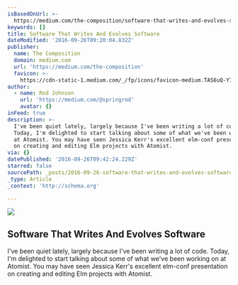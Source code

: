 ```yaml
---
isBasedOnUrl: >-
  https://medium.com/the-composition/software-that-writes-and-evolves-software-953578a6fc36#.1j7ax8gb7
keywords: []
title: Software That Writes And Evolves Software
dateModified: '2016-09-26T09:20:04.832Z'
publisher:
  name: The Composition
  domain: medium.com
  url: 'https://medium.com/the-composition'
  favicon: >-
    https://cdn-static-1.medium.com/_/fp/icons/favicon-medium.TAS6uQ-Y7kcKgi0xjcYHXw.ico
author:
  - name: Rod Johnson
    url: 'https://medium.com/@springrod'
    avatar: {}
inFeed: true
description: >-
  I've been quiet lately, largely because I've been writing a lot of code.
  Today, I'm delighted to start talking about some of what we've been working on
  at Atomist. You may have seen Jessica Kerr's excellent elm-conf presentation
  on creating and editing Elm projects with Atomist.
via: {}
datePublished: '2016-09-26T09:42:24.229Z'
starred: false
sourcePath: _posts/2016-09-26-software-that-writes-and-evolves-software.md
_type: Article
_context: 'http://schema.org'

---
```

<article style=""><img src="https://imgflo.herokuapp.com/graph/2b2431f8e7ba7b0/6a471fea1dde77e0a63db3fd9766e959/noop.png?input=https%3A%2F%2Fcdn-images-1.medium.com%2Fmax%2F1200%2F1*h-PYRwBgkUd5NL-OU4DwpQ.png" /><h1>Software That Writes And Evolves Software</h1><p>I've been quiet lately, largely because I've been writing a lot of code. Today, I'm delighted to start talking about some of what we've been working on at Atomist. You may have seen Jessica Kerr's excellent elm-conf presentation on creating and editing Elm projects with Atomist.</p></article>